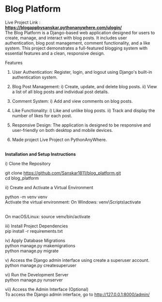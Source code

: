 # Blog Platform

Live Project Link : <b> https://blogappbysanskar.pythonanywhere.com/ulogin/ </b>
<br/>
The Blog Platform is a Django-based web application designed for users to create, manage, and interact with blog posts. It includes user authentication, blog post management, comment functionality, and a like system. This project demonstrates a full-featured blogging system with essential features and a clean, responsive design.

Features
1) User Authentication: Register, login, and logout using Django's built-in authentication system.

2) Blog Post Management:
   i) Create, update, and delete blog posts.
   ii) View a list of all blog posts and individual post details.
   
3) Comment System:
   i) Add and view comments on blog posts.
  
4) Like Functionality:
   i) Like and unlike blog posts.
  ii) Track and display the number of likes for each post.

6) Responsive Design: The application is designed to be responsive and user-friendly on both desktop and mobile devices.
   
8) Made project Live Project on PythonAnyWhere.

<br/>
<b>Installation and Setup Instructions</b>

i) Clone the Repository

git clone https://github.com/Sanskar1811/blog_platform.git
<br/>
cd blog_platform

ii) Create and Activate a Virtual Environment

python -m venv venv
<br>
Activate the virtual environment:
On Windows:
venv\Scripts\activate

<br/>
On macOS/Linux:
source venv/bin/activate

iii) Install Project Dependencies
<br/>
pip install -r requirements.txt

iv) Apply Database Migrations
<br/>
python manage.py makemigrations
<br/>
python manage.py migrate


v) Access the Django admin interface using create a superuser account.
<br/>
python manage.py createsuperuser


vi) Run the Development Server
<br/>
python manage.py runserver


vii) Access the Admin Interface (Optional)
<br/>
To access the Django admin interface, go to http://127.0.0.1:8000/admin/ 
